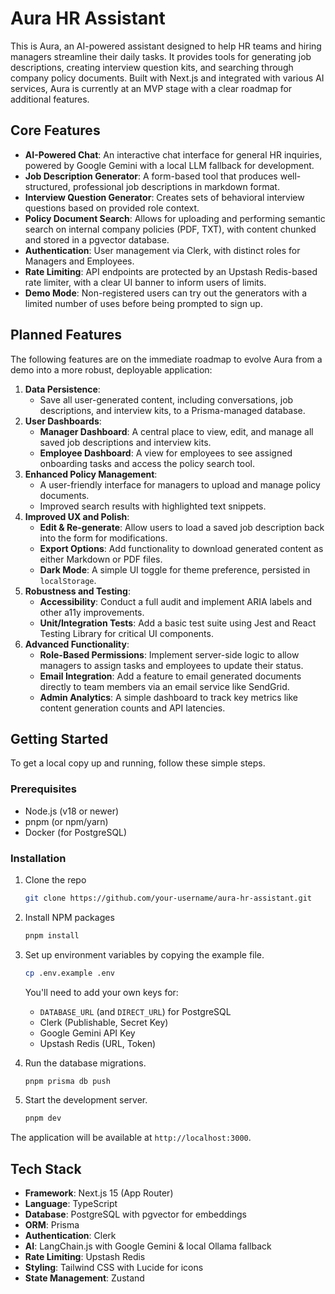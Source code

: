 # Aura HR Assistant

This is Aura, an AI-powered assistant designed to help HR teams and hiring managers streamline their daily tasks. It provides tools for generating job descriptions, creating interview question kits, and searching through company policy documents. Built with Next.js and integrated with various AI services, Aura is currently at an MVP stage with a clear roadmap for additional features.

## Core Features
- **AI-Powered Chat**: An interactive chat interface for general HR inquiries, powered by Google Gemini with a local LLM fallback for development.
- **Job Description Generator**: A form-based tool that produces well-structured, professional job descriptions in markdown format.
- **Interview Question Generator**: Creates sets of behavioral interview questions based on provided role context.
- **Policy Document Search**: Allows for uploading and performing semantic search on internal company policies (PDF, TXT), with content chunked and stored in a pgvector database.
- **Authentication**: User management via Clerk, with distinct roles for Managers and Employees.
- **Rate Limiting**: API endpoints are protected by an Upstash Redis-based rate limiter, with a clear UI banner to inform users of limits.
- **Demo Mode**: Non-registered users can try out the generators with a limited number of uses before being prompted to sign up.

## Planned Features
The following features are on the immediate roadmap to evolve Aura from a demo into a more robust, deployable application:

1.  **Data Persistence**:
    - Save all user-generated content, including conversations, job descriptions, and interview kits, to a Prisma-managed database.
2.  **User Dashboards**:
    - **Manager Dashboard**: A central place to view, edit, and manage all saved job descriptions and interview kits.
    - **Employee Dashboard**: A view for employees to see assigned onboarding tasks and access the policy search tool.
3.  **Enhanced Policy Management**:
    - A user-friendly interface for managers to upload and manage policy documents.
    - Improved search results with highlighted text snippets.
4.  **Improved UX and Polish**:
    - **Edit & Re-generate**: Allow users to load a saved job description back into the form for modifications.
    - **Export Options**: Add functionality to download generated content as either Markdown or PDF files.
    - **Dark Mode**: A simple UI toggle for theme preference, persisted in `localStorage`.
5.  **Robustness and Testing**:
    - **Accessibility**: Conduct a full audit and implement ARIA labels and other a11y improvements.
    - **Unit/Integration Tests**: Add a basic test suite using Jest and React Testing Library for critical UI components.
6.  **Advanced Functionality**:
    - **Role-Based Permissions**: Implement server-side logic to allow managers to assign tasks and employees to update their status.
    - **Email Integration**: Add a feature to email generated documents directly to team members via an email service like SendGrid.
    - **Admin Analytics**: A simple dashboard to track key metrics like content generation counts and API latencies.

## Getting Started

To get a local copy up and running, follow these simple steps.

### Prerequisites
- Node.js (v18 or newer)
- pnpm (or npm/yarn)
- Docker (for PostgreSQL)

### Installation
1.  Clone the repo
    ```sh
    git clone https://github.com/your-username/aura-hr-assistant.git
    ```
2.  Install NPM packages
    ```sh
    pnpm install
    ```
3.  Set up environment variables by copying the example file.
    ```sh
    cp .env.example .env
    ```
    You'll need to add your own keys for:
    - `DATABASE_URL` (and `DIRECT_URL`) for PostgreSQL
    - Clerk (Publishable, Secret Key)
    - Google Gemini API Key
    - Upstash Redis (URL, Token)

4.  Run the database migrations.
    ```sh
    pnpm prisma db push
    ```
5.  Start the development server.
    ```sh
    pnpm dev
    ```

The application will be available at `http://localhost:3000`.

## Tech Stack
- **Framework**: Next.js 15 (App Router)
- **Language**: TypeScript
- **Database**: PostgreSQL with pgvector for embeddings
- **ORM**: Prisma
- **Authentication**: Clerk
- **AI**: LangChain.js with Google Gemini & local Ollama fallback
- **Rate Limiting**: Upstash Redis
- **Styling**: Tailwind CSS with Lucide for icons
- **State Management**: Zustand 